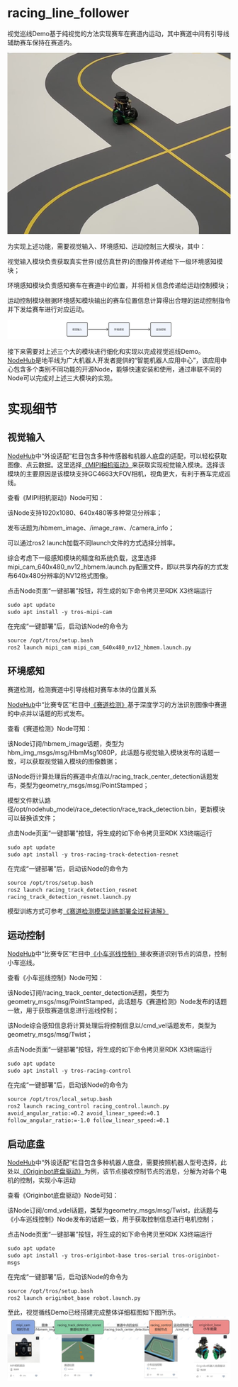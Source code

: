 # racing_line_follower


视觉巡线Demo基于纯视觉的方法实现赛车在赛道内运动，其中赛道中间有引导线辅助赛车保持在赛道内。

![live](images/live.jpg)

为实现上述功能，需要视觉输入、环境感知、运动控制三大模块，其中：

视觉输入模块负责获取真实世界(或仿真世界)的图像并传递给下一级环境感知模块；

环境感知模块负责感知赛车在赛道中的位置，并将相关信息传递给运动控制模块；

运动控制模块根据环境感知模块输出的赛车位置信息计算得出合理的运动控制指令并下发给赛车进行对应运动。

![flow_path](images/flow_path.jpg)

接下来需要对上述三个大的模块进行细化和实现以完成视觉巡线Demo。[NodeHub](https://developer.horizon.cc/nodehub)是地平线为广大机器人开发者提供的“智能机器人应用中心”，该应用中心包含多个类别不同功能的开源Node，能够快速安装和使用，通过串联不同的Node可以完成对上述三大模块的实现。

# 实现细节

## 视觉输入

[NodeHub](https://developer.horizon.cc/nodehub)中“外设适配”栏目包含多种传感器和机器人底盘的适配，可以轻松获取图像、点云数据。这里选择[《MIPI相机驱动》](https://developer.horizon.cc/nodehubdetail/168958376283445781)来获取实现视觉输入模块。选择该模块的主要原因是该模块支持GC4663大FOV相机，视角更大，有利于赛车完成巡线。

查看《MIPI相机驱动》Node可知：

该Node支持1920x1080、640x480等多种常见分辨率；

发布话题为/hbmem_image、/image_raw、/camera_info；

可以通过ros2 launch加载不同launch文件的方式选择分辨率。

综合考虑下一级感知模块的精度和系统负载，这里选择mipi_cam_640x480_nv12_hbmem.launch.py配置文件，即以共享内存的方式发布640x480分辨率的NV12格式图像。

点击Node页面“一键部署”按钮，将生成的如下命令拷贝至RDK X3终端运行

```shell
sudo apt update
sudo apt install -y tros-mipi-cam
```
在完成“一键部署”后，启动该Node的命令为
```shell
source /opt/tros/setup.bash
ros2 launch mipi_cam mipi_cam_640x480_nv12_hbmem.launch.py
```

## 环境感知

赛道检测，检测赛道中引导线相对赛车本体的位置关系

[NodeHub](https://developer.horizon.cc/nodehub)中“比赛专区”栏目中[《赛道检测》](https://developer.horizon.cc/nodehubdetail/184587678518566919)基于深度学习的方法识别图像中赛道的中点并以话题的形式发布。

查看《赛道检测》Node可知：

该Node订阅/hbmem_image话题，类型为hbm_img_msgs/msg/HbmMsg1080P，此话题与视觉输入模块发布的话题一致，可以获取视觉输入模块的图像数据；

该Node将计算处理后的赛道中点值以/racing_track_center_detection话题发布，类型为geometry_msgs/msg/PointStamped；

模型文件默认路径/opt/nodehub_model/race_detection/race_track_detection.bin，更新模块可以替换该文件；

点击Node页面“一键部署”按钮，将生成的如下命令拷贝至RDK X3终端运行

```shell
sudo apt update
sudo apt install -y tros-racing-track-detection-resnet
```

在完成“一键部署”后，启动该Node的命令为

```shell
source /opt/tros/setup.bash
ros2 launch racing_track_detection_resnet racing_track_detection_resnet.launch.py
```
模型训练方式可参考[《赛道检测模型训练部署全过程讲解》](https://developer.horizon.cc/forumDetail/185446272545810434)

## 运动控制

[NodeHub](https://developer.horizon.cc/nodehub)中“比赛专区”栏目中[《小车巡线控制》](https://developer.horizon.cc/nodehubdetail/184587678518566923)接收赛道识别节点的消息，控制小车巡线。

查看《小车巡线控制》Node可知：

该Node订阅/racing_track_center_detection话题，类型为geometry_msgs/msg/PointStamped，此话题与《赛道检测》Node发布的话题一致，用于获取赛道信息进行巡线控制；

该Node综合感知信息将计算处理后将控制信息以/cmd_vel话题发布，类型为geometry_msgs/msg/Twist；

点击Node页面“一键部署”按钮，将生成的如下命令拷贝至RDK X3终端运行
```shell
sudo apt update
sudo apt install -y tros-racing-control
```
在完成“一键部署”后，启动该Node的命令为
```shell
source /opt/tros/local_setup.bash
ros2 launch racing_control racing_control.launch.py avoid_angular_ratio:=0.2 avoid_linear_speed:=0.1 follow_angular_ratio:=-1.0 follow_linear_speed:=0.1
```

## 启动底盘
[NodeHub](https://developer.horizon.cc/nodehub)中“外设适配”栏目包含多种机器人底盘，需要按照机器人型号选择，此处以[《Originbot底盘驱动》](https://developer.horizon.cc/nodehubdetail/170117036053371431)为例，该节点接收控制节点的消息，分解为对各个电机的控制，实现小车运动

查看《Originbot底盘驱动》Node可知：

该Node订阅/cmd_vdel话题，类型为geometry_msgs/msg/Twist，此话题与《小车巡线控制》Node发布的话题一致，用于获取控制信息进行电机控制；

点击Node页面“一键部署”按钮，将生成的如下命令拷贝至RDK X3终端运行
```shell
sudo apt update
sudo apt install -y tros-originbot-base tros-serial tros-originbot-msgs
```
在完成“一键部署”后，启动该Node的命令为
```shell
source /opt/tros/setup.bash
ros2 launch originbot_base robot.launch.py 
```

至此，视觉循线Demo已经搭建完成整体详细框图如下图所示。
![framework](images/framework.jpg)

